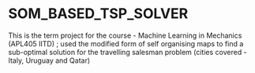 # SOM_BASED_TSP_SOLVER
This is the term project for the course - Machine Learning in Mechanics (APL405 IITD) ; used the modified form of self organising maps to find a sub-optimal solution for the travelling salesman problem (cities covered - Italy, Uruguay and Qatar)
